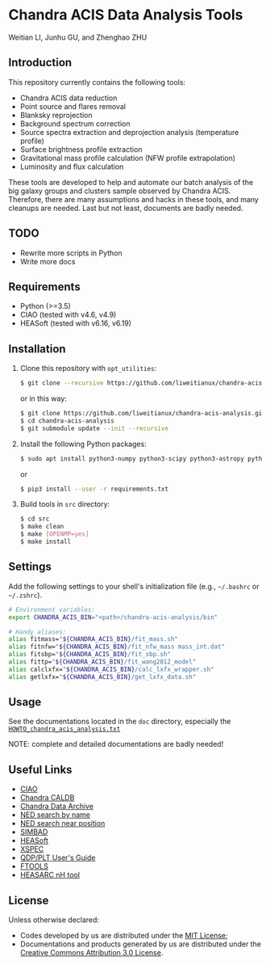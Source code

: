 Chandra ACIS Data Analysis Tools
================================

Weitian LI, Junhu GU, and Zhenghao ZHU


Introduction
------------
This repository currently contains the following tools:
+ Chandra ACIS data reduction
+ Point source and flares removal
+ Blanksky reprojection
+ Background spectrum correction
+ Source spectra extraction and deprojection analysis (temperature profile)
+ Surface brightness profile extraction
+ Gravitational mass profile calculation (NFW profile extrapolation)
+ Luminosity and flux calculation

These tools are developed to help and automate our batch analysis of the
big galaxy groups and clusters sample observed by Chandra ACIS.
Therefore, there are many assumptions and hacks in these tools, and many
cleanups are needed.  Last but not least, documents are badly needed.


TODO
----
+ Rewrite more scripts in Python
+ Write more docs


Requirements
------------
+ Python (>=3.5)
+ CIAO (tested with v4.6, v4.9)
+ HEASoft (tested with v6.16, v6.19)


Installation
------------
1. Clone this repository with ``opt_utilities``:

   ```sh
   $ git clone --recursive https://github.com/liweitianux/chandra-acis-analysis.git
   ```

   or in this way:

   ```sh
   $ git clone https://github.com/liweitianux/chandra-acis-analysis.git
   $ cd chandra-acis-analysis
   $ git submodule update --init --recursive
   ```

2. Install the following Python packages:

   ```sh
   $ sudo apt install python3-numpy python3-scipy python3-astropy python3-ruamel.yaml
   ```

   or

   ```sh
   $ pip3 install --user -r requirements.txt
   ```

3. Build tools in ``src`` directory:

   ```sh
   $ cd src
   $ make clean
   $ make [OPENMP=yes]
   $ make install
   ```

Settings
--------
Add the following settings to your shell's initialization file
(e.g., ``~/.bashrc`` or ``~/.zshrc``).

```sh
# Environment variables:
export CHANDRA_ACIS_BIN="<path>/chandra-acis-analysis/bin"

# Handy aliases:
alias fitmass="${CHANDRA_ACIS_BIN}/fit_mass.sh"
alias fitnfw="${CHANDRA_ACIS_BIN}/fit_nfw_mass mass_int.dat"
alias fitsbp="${CHANDRA_ACIS_BIN}/fit_sbp.sh"
alias fittp="${CHANDRA_ACIS_BIN}/fit_wang2012_model"
alias calclxfx="${CHANDRA_ACIS_BIN}/calc_lxfx_wrapper.sh"
alias getlxfx="${CHANDRA_ACIS_BIN}/get_lxfx_data.sh"
```


Usage
-----
See the documentations located in the ``doc`` directory,
especially the [``HOWTO_chandra_acis_analysis.txt``](doc/HOWTO_chandra_acis_analysis.txt)

NOTE: complete and detailed documentations are badly needed!


Useful Links
------------
* [CIAO](http://cxc.cfa.harvard.edu/ciao/)
* [Chandra CALDB](http://cxc.cfa.harvard.edu/ciao/download/caldb.html)
* [Chandra Data Archive](http://cda.harvard.edu/chaser/)
* [NED search by name](http://ned.ipac.caltech.edu/forms/byname.html)
* [NED search near position](https://ned.ipac.caltech.edu/forms/nearposn.html)
* [SIMBAD](http://simbad.u-strasbg.fr/simbad/)
* [HEASoft](https://heasarc.gsfc.nasa.gov/lheasoft/)
* [XSPEC](https://heasarc.gsfc.nasa.gov/lheasoft/xanadu/xspec/index.html)
* [QDP/PLT User's Guide](https://heasarc.gsfc.nasa.gov/ftools/others/qdp/qdp.html)
* [FTOOLS](https://heasarc.gsfc.nasa.gov/ftools/)
* [HEASARC nH tool](https://heasarc.gsfc.nasa.gov/cgi-bin/Tools/w3nh/w3nh.pl)


License
-------
Unless otherwise declared:

* Codes developed by us are distributed under the
  [MIT License](https://opensource.org/licenses/MIT);
* Documentations and products generated by us are distributed under the
  [Creative Commons Attribution 3.0 License](https://creativecommons.org/licenses/by/3.0/us/deed.en_US).

